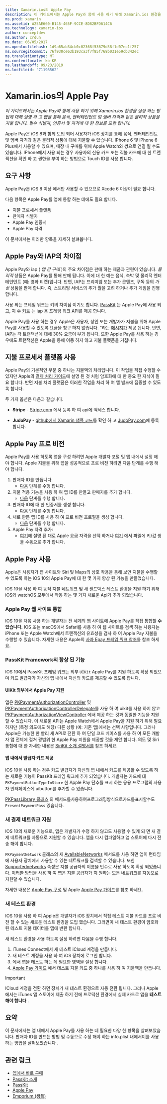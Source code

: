 ```yaml
---
title: Xamarin.ios의 Apple Pay
description: 이 가이드에서는 Apple Pay와 함께 사용 하기 위해 Xamarin.ios 환경을 설정 하는 방법에 대해 설명 하 고 앱을 통해 음식, 엔터테인먼트 및 멤버 자격과 같은 물리적 상품을 지불 합니다. 필수 식별자, 인증서 및 자격에 대 한 정보를 포함 합니다.
ms.prod: xamarin
ms.assetid: A25AE660-B145-465F-9CCE-8D82BFD614C6
ms.technology: xamarin-ios
author: conceptdev
ms.author: crdun
ms.date: 06/05/2017
ms.openlocfilehash: 1d9a65ab34cb0c02368f53679d38f1d07ec1f257
ms.sourcegitcommit: 76f930ce63b193ca3f7f85f768b031e59cb342ec
ms.translationtype: MT
ms.contentlocale: ko-KR
ms.lasthandoff: 09/23/2019
ms.locfileid: "71198562"
---
```

# <a name="apple-pay-in-xamarinios"></a>Xamarin.ios의 Apple Pay

_이 가이드에서는 Apple Pay와 함께 사용 하기 위해 Xamarin.ios 환경을 설정 하는 방법에 대해 설명 하 고 앱을 통해 음식, 엔터테인먼트 및 멤버 자격과 같은 물리적 상품을 지불 합니다. 필수 식별자, 인증서 및 자격에 대 한 정보를 포함 합니다._

Apple Pay은 iOS 8과 함께 도입 되어 사용자가 iOS 장치를 통해 음식, 엔터테인먼트 및 멤버 자격과 같은 물리적 상품에 대해 지불할 수 있습니다. IPhone 6 및 iPhone 6 Plus에서 사용할 수 있으며, 매장 내 구매를 위해 Apple Watch와 쌍으로 연결 될 수도 있습니다. IPhone에서 사용 되는 경우 사용자의 신용 카드 또는 직불 카드에 대 한 트랜잭션을 확인 하 고 권한을 부여 하는 방법으로 Touch ID를 사용 합니다.

## <a name="requirements"></a>요구 사항

Apple Pay은 iOS 8 이상 에서만 사용할 수 있으므로 Xcode 6 이상이 필요 합니다.

다음 항목은 Apple Pay를 앱에 통합 하는 데에도 필요 합니다.

- 지불 프로세서 플랫폼
- 판매자 식별자
- Apple Pay 인증서
- Apple Pay 자격

이 문서에서는 이러한 항목을 자세히 살펴봅니다.

## <a name="differences-between-apple-pay-and-iap"></a>Apple Pay와 IAP의 차이점

Apple Pay와 iap ( *앱 간 구매* )의 주요 차이점은 판매 하는 제품과 관련이 있습니다. *물리적* 상품은 Apple Pay를 통해 판매 됩니다. 이에 대 한 예는 음식, 숙박 및 물리적 엔터테인먼트 (예: 영화 티켓)입니다. 반면, IAP는 프리미엄 또는 추가 콘텐츠, 구독 등의 *가상* 상품을 판매 합니다. 즉, 스트리밍 서비스의 추가 월을 고려 하거나 추가 게임을 진행 합니다.

사용 되는 프레임 워크는 키의 차이점 이기도 합니다. [PassKit](https://developer.apple.com/library/ios/documentation/PassKit/Reference/PKPaymentAuthorizationViewController_Ref/) 는 Apple Pay에 사용 되 고, 지 수 [키트](https://developer.apple.com/library/ios/documentation/PassKit/Reference/PKPaymentAuthorizationViewController_Ref/) 는 iap 용 프레임 워크 API를 제공 합니다.

Apple Pay를 사용 하는 경우 Apple은 사용자, 상인 또는 개발자가 지불을 위해 Apple Pay를 사용할 수 있도록 요금을 청구 하지 않습니다. "라는 [메시지가](https://developer.apple.com/apple-pay/Getting-Started-with-Apple-Pay.pdf) 제공 됩니다. 반면, IAP는 각 트랜잭션에 대해 30% 요금이 부과 됩니다. 또한 Apple Pay를 사용 하는 경우에도 트랜잭션은 Apple을 통해 이동 하지 않고 지불 플랫폼을 거칩니다.

## <a name="using-a-payment-processor-platform"></a>지불 프로세서 플랫폼 사용

Apple Pay의 기본적인 부분 중 하나는 지불액의 처리입니다. 이 작업을 직접 수행할 수 있지만 Apple의 [결제 처리 가이드](https://developer.apple.com/library/ios/ApplePay_Guide/ProcessPayment.html)에 설명 된 것 처럼 암호화에 대 한 중요 한 지식이 필요 합니다.
반면 지불 처리 플랫폼은 이러한 작업을 처리 하 여 앱 빌드에 집중할 수 있도록 합니다.

두 가지 옵션은 다음과 같습니다.

- **Stripe** - [Stripe.com](https://stripe.com/) 에서 등록 하 여 api에 액세스 합니다.

- **JudoPay** - [github에서 Xamarin 샘플 코드](https://github.com/Judopay/Xamarin-Sample-App)를 확인 하 고 [JudoPay.com](https://www.judopay.com/)에 등록 합니다.

## <a name="provisioning-for-apple-pay"></a>Apple Pay 프로 비전

Apple Pay를 사용 하도록 앱을 구성 하려면 Apple 개발자 포털 및 앱 내에서 설정 해야 합니다. Apple 지불을 위해 앱을 성공적으로 프로 비전 하려면 다음 단계를 수행 해야 합니다.

1. 판매자 ID를 만듭니다.
    - [다음](~/ios/deploy-test/provisioning/capabilities/apple-pay-capabilities.md#merchantid) 단계를 수행 합니다.
2. 지불 적용 기능을 사용 하 여 앱 ID를 만들고 판매자를 추가 합니다.
    - [다음](~/ios/deploy-test/provisioning/capabilities/apple-pay-capabilities.md#appid) 단계를 수행 합니다.
3. 판매자 ID에 대 한 인증서를 생성 합니다.
    - [다음](~/ios/deploy-test/provisioning/capabilities/apple-pay-capabilities.md#certificate) 단계를 수행 합니다.
4. 새로 만든 앱 ID를 사용 하 여 프로 비전 프로필을 생성 합니다.
    - [다음](~/ios/get-started/installation/device-provisioning/manual-provisioning.md#provisioning) 단계를 수행 합니다.
5. Apple Pay 자격 추가:
    - [여기](~/ios/deploy-test/provisioning/entitlements.md)에 설명 된 대로 Apple 요금 자격을 선택 하거나 [여기](~/ios/deploy-test/provisioning/entitlements.md) 에서 파일에 키/값 쌍을 수동으로 추가 합니다.

## <a name="working-with-apple-pay"></a>Apple Pay 사용

Apple은 사용자가 웹 사이트와 Siri 및 Maps의 상호 작용을 통해 보안 지불을 수행할 수 있도록 하는 iOS 10의 Apple Pay에 대 한 몇 가지 향상 된 기능을 만들었습니다.

IOS 10을 사용 하 여 동적 지불 네트워크 및 새 샌드박스 테스트 환경을 지원 하기 위해 iOS와 watchOS 모두에서 작동 하는 몇 가지 새로운 Api가 추가 되었습니다.

### <a name="apple-pay-website-integration"></a>Apple Pay 웹 사이트 통합

IOS 10을 처음 사용 하는 개발자는 전 세계의 웹 사이트에 Apple Pay를 직접 통합할 **수 있습니다.** IOS 또는 macOS에서 Safari를 사용 하 여 웹 사이트를 검색 하는 사용자는 iPhone 또는 Apple Watch에서 트랜잭션의 유효성을 검사 하 여 Apple Pay 지불을 수행할 수 있습니다. 자세한 내용은 Apple의 [사과 Epay 프레임 워크 참조](https://developer.apple.com/reference/applepayjs)를 참조 하세요.

### <a name="passkit-framework-enhancements"></a>PassKit Framework의 향상 된 기능

IOS 10에서 PassKit 프레임 워크는 외부 `UIKit` Apple Pay를 지원 하도록 확장 되었으며 카드 발급자가 자신의 앱 내에서 자신의 카드를 제공할 수 있도록 합니다.

#### <a name="supporting-apple-pay-outside-of-uikit"></a>UIKit 외부에서 Apple Pay 지원

앱은 [PKPaymentAuthorizationController](https://developer.apple.com/reference/passkit/pkpaymentauthorizationcontroller) 및 [PKPaymentAuthorixationControllerDelegate](https://developer.apple.com/reference/passkit/pkpaymentauthorizationcontrollerdelegate)를 사용 하 여 uikit를 사용 하지 않고 [PKPaymentAuthorizationViewController](https://developer.apple.com/reference/passkit/pkpaymentauthorizationviewcontroller) 에서 제공 하는 것과 동일한 기능을 지원할 수 있습니다. 이 새로운 API는 Apple Watch에서 Apple Pay을 지원 하기 위해 필요 하지만 (특정 의도에도 해당) 다른 상황 (예: 기존 앱)에서는 선택 사항입니다. 그러나 Apple은 가능한 한 빨리 새 API로 전환 하 여 단일 코드 베이스를 사용 하 여 모든 개발자 앱 전체에 걸쳐 광범위 한 Apple Pay 지원을 제공할 것을 제안 합니다. 의도 및 Siri 통합에 대 한 자세한 내용은 [SiriKit 소개 설명서를](~/ios/platform/sirikit/index.md) 참조 하세요.

#### <a name="presenting-issuer-cards-from-within-apps"></a>앱 내에서 발급자 카드 제공

IOS 10을 사용 하는 경우 카드 발급자가 자신의 앱 내에서 카드를 제공할 수 있도록 하는 새로운 기능이 PassKit 프레임 워크에 추가 되었습니다. 개발자는 카드에 대 `PKPaymentButtonTypeInStore` 한 Apple Pay 단추를 표시 하는 응용 프로그램의 사용자 인터페이스에 uibutton를 추가할 수 있습니다.

[PKPassLibrary 클래스](https://developer.apple.com/reference/passkit/pkpasslibrary) 의 메서드를사용하여프로그래밍방식으로카드를표시할수도`PresentPaymentPass` 있습니다.

### <a name="new-payment-network-support"></a>새 결제 네트워크 지원

IOS 10의 새로운 기능으로, 앱은 개발자가 수정 하지 않고도 사용할 수 있게 되 면 새 결제 네트워크를 자동으로 지원할 수 있습니다. 앱을 다시 컴파일하고 앱 스토어에 다시 전송 해야 합니다.

`PKPaymentNetwork` 클래스의 새 [AvailableNetworks](https://developer.apple.com/reference/passkit/pkpaymentrequest/1833288-availablenetworks) 메서드를 사용 하면 앱이 런타임에 사용자 장치에서 사용할 수 있는 네트워크를 검색할 수 있습니다. 또한 [Supportednetworks](https://developer.apple.com/reference/passkit/pkpaymentrequest/1619329-supportednetworks) 속성은 지불 공급자의 이름을 인수로 사용 하도록 확장 되었습니다. 이러한 방법을 사용 하 여 앱은 지불 공급자가 지 원하는 모든 네트워크를 자동으로 지원할 수 있습니다.

자세한 내용은 [Apple Pay 구성](~/ios/platform/apple-pay.md) 및 Apple [Apple Pay 가이드](https://developer.apple.com/apple-pay/)를 참조 하세요.

### <a name="new-testing-environment"></a>새 테스트 환경

IOS 10을 사용 하 여 Apple은 개발자가 iOS 장치에서 직접 테스트 지불 카드를 프로 비전 할 수 있는 새로운 테스트 환경을 도입 했습니다. 그러면이 새 테스트 환경이 암호화 된 테스트 지불 데이터를 앱에 반환 합니다.

새 테스트 환경을 사용 하도록 설정 하려면 다음을 수행 합니다.

1. ITunes Connect에서 새 테스트 iCloud 계정을 만듭니다.
2. 새 테스트 계정을 사용 하 여 iOS 장치에 로그인 합니다.
3. 에서 앱을 테스트 하는 데 필요한 영역을 설정 합니다.
4. [Apple Pay 가이드](https://developer.apple.com/apple-pay/) 에서 테스트 지불 카드 중 하나를 사용 하 여 지불액을 만듭니다.

> [!IMPORTANT]
> ICloud 계정을 전환 하면 장치가 새 테스트 환경으로 자동 전환 됩니다. 그러나 Apple에서는 iTunes 앱 스토어에 제출 하기 전에 프로덕션 환경에서 실제 카드로 앱을 **테스트 해야 합니다** .

## <a name="summary"></a>요약

이 문서에서는 앱 내에서 Apple Pay를 사용 하는 데 필요한 다양 한 항목을 살펴보았습니다. 판매자 ID를 만드는 방법 및 수동으로 수정 해야 하는 info.plist 내에서이를 사용 하는 방법을 살펴보았습니다 **.**

## <a name="related-links"></a>관련 링크

- [앱에서 바로 구매](~/ios/platform/in-app-purchasing/index.md)
- [PassKit 소개](~/ios/platform/passkit.md)
- [PassKit](https://developer.apple.com/library/ios/documentation/PassKit/Reference/PKPaymentAuthorizationViewController_Ref/)
- [Apple Pay](https://developer.apple.com/apple-pay/)
- [Emporium (샘플)](https://docs.microsoft.com/samples/xamarin/ios-samples/ios9-emporium)
